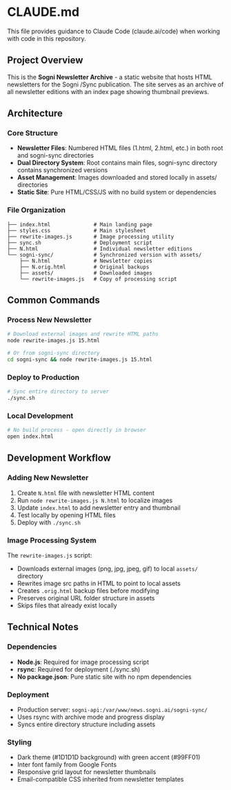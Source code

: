 # CLAUDE.md

This file provides guidance to Claude Code (claude.ai/code) when working with code in this repository.

## Project Overview

This is the **Sogni Newsletter Archive** - a static website that hosts HTML newsletters for the Sogni /Sync publication. The site serves as an archive of all newsletter editions with an index page showing thumbnail previews.

## Architecture

### Core Structure
- **Newsletter Files**: Numbered HTML files (1.html, 2.html, etc.) in both root and sogni-sync directories
- **Dual Directory System**: Root contains main files, sogni-sync directory contains synchronized versions
- **Asset Management**: Images downloaded and stored locally in assets/ directories
- **Static Site**: Pure HTML/CSS/JS with no build system or dependencies

### File Organization
```
├── index.html              # Main landing page
├── styles.css              # Main stylesheet
├── rewrite-images.js       # Image processing utility
├── sync.sh                 # Deployment script
├── N.html                  # Individual newsletter editions
└── sogni-sync/             # Synchronized version with assets/
    ├── N.html              # Newsletter copies
    ├── N.orig.html         # Original backups
    ├── assets/             # Downloaded images
    └── rewrite-images.js   # Copy of processing script
```

## Common Commands

### Process New Newsletter
```bash
# Download external images and rewrite HTML paths
node rewrite-images.js 15.html

# Or from sogni-sync directory
cd sogni-sync && node rewrite-images.js 15.html
```

### Deploy to Production
```bash
# Sync entire directory to server
./sync.sh
```

### Local Development
```bash
# No build process - open directly in browser
open index.html
```

## Development Workflow

### Adding New Newsletter
1. Create `N.html` file with newsletter HTML content
2. Run `node rewrite-images.js N.html` to localize images
3. Update `index.html` to add newsletter entry and thumbnail
4. Test locally by opening HTML files
5. Deploy with `./sync.sh`

### Image Processing System
The `rewrite-images.js` script:
- Downloads external images (png, jpg, jpeg, gif) to local `assets/` directory
- Rewrites image src paths in HTML to point to local assets
- Creates `.orig.html` backup files before modifying
- Preserves original URL folder structure in assets
- Skips files that already exist locally

## Technical Notes

### Dependencies
- **Node.js**: Required for image processing script
- **rsync**: Required for deployment (./sync.sh)
- **No package.json**: Pure static site with no npm dependencies

### Deployment
- Production server: `sogni-api:/var/www/news.sogni.ai/sogni-sync/`
- Uses rsync with archive mode and progress display
- Syncs entire directory structure including assets

### Styling
- Dark theme (#1D1D1D background) with green accent (#99FF01)
- Inter font family from Google Fonts
- Responsive grid layout for newsletter thumbnails
- Email-compatible CSS inherited from newsletter templates